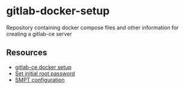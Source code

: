 # gitlab-docker-setup
Repository containing docker compose files and other information for creating a gitlab-ce server

## Resources
- [gitlab-ce docker setup](https://docs.gitlab.com/ee/install/docker.html#install-gitlab-using-docker-compose)
- [Set initial root password](https://stackoverflow.com/questions/60062065/gitlab-initial-root-password)
- [SMPT configuration](https://docs.gitlab.com/omnibus/settings/smtp.html)
